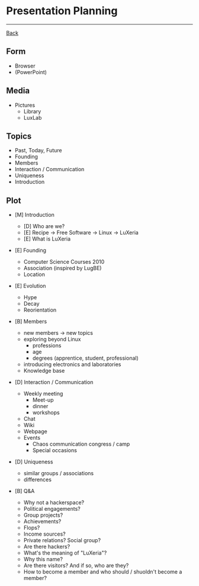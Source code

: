 # Presentation Planning
---

[Back](README.md)

## Form
- Browser
- (PowerPoint)

## Media
- Pictures
    - Library
    - LuxLab

## Topics
- Past, Today, Future
- Founding
- Members
- Interaction / Communication
- Uniqueness
- Introduction

## Plot
- [M] Introduction
    - [D] Who are we?
    - [E] Recipe -> Free Software -> Linux -> LuXeria
    - [E] What is LuXeria
- [E] Founding
    - Computer Science Courses 2010
    - Association (inspired by LugBE)
    - Location
- [E] Evolution
    - Hype
    - Decay
    - Reorientation
- [B] Members
    - new members -> new topics
    - exploring beyond Linux
        - professions
        - age
        - degrees (apprentice, student, professional)
    - introducing electronics and laboratories
    - Knowledge base
- [D] Interaction / Communication
    - Weekly meeting
        - Meet-up
        - dinner
        - workshops
    - Chat
    - Wiki
    - Webpage
    - Events
        - Chaos communication congress / camp
        - Special occasions
- [D] Uniqueness
    - similar groups / associations
    - differences

- [B] Q&A
    - Why not a hackerspace?
    - Political engagements?
    - Group projects?
    - Achievements?
    - Flops?
    - Income sources?
    - Private relations? Social group?
    - Are there hackers?
    - What's the meaning of "LuXeria"?
    - Why this name?
    - Are there visitors? And if so, who are they?
    - How to become a member and who should / shuoldn't become a member?
